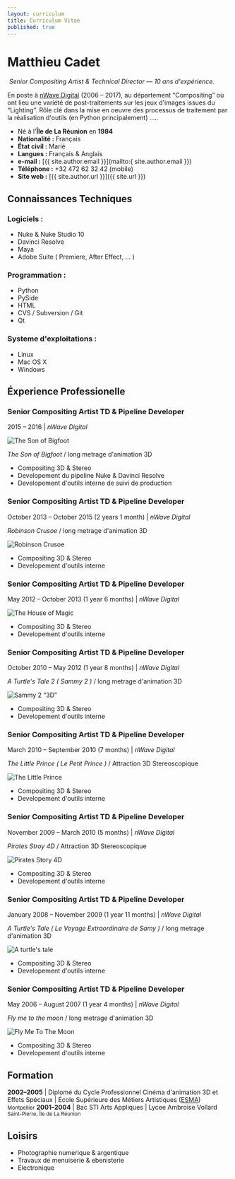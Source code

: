 ```yaml
---
layout: curriculum
title: Curriculum Vitae
published: true
---
```


Matthieu Cadet
==============
<img title=""
     class="float-this film-thumb"
     src="/static/matthieu-cadet-portrait.png">
_Senior Compositing Artist & Technical Director &mdash; 10 ans d'expérience._

En poste à <a href="http://www.nwave.com/" target="_blank">nWave Digital</a>
(2006 &ndash; 2017), au département “Compositing”
où ont lieu une variété de post-traitements sur les jeux d'images issues
du “Lighting”. Rôle clé dans la mise en oeuvre des processus de traitement par
la réalisation d'outils (en Python principalement) .....


* Né à l'**Île de La Réunion** en **1984**
* __Nationalité :__ Français
* __État civil :__ Marié
* __Langues :__ Français & Anglais
* __e-mail :__ [{{ site.author.email }}](mailto:{ site.author.email }})
* __Téléphone :__ +32 472 62 32 42 (mobile)
* __Site web :__ [{{ site.author.url }}]({{ site.url }})



Connaissances Techniques
------------------------

### Logiciels :

- Nuke & Nuke Studio 10
- Davinci Resolve
- Maya
- Adobe Suite ( Premiere, After Effect, &hellip; )

### Programmation :

- Python
- PySide
- HTML
- CVS / Subversion / Git
- Qt

### Systeme d'exploitations :

- Linux
- Mac OS X
- Windows



Éxperience Professionelle
-------------------------

### Senior Compositing Artist TD & Pipeline Developer
<span class="cv-when-where">2015 &ndash; 2016 | *nWave Digital*</span>

<img title="The Son of Bigfoot"
     class="float-this film-thumb"
     src="/static/son-of-bigfoot-poster.jpg">

*The Son of Bigfoot* / long metrage d'animation 3D

- Compositing 3D & Stereo
- Developement du pipeline Nuke & Davinci Resolve
- Developement d'outils interne de suivi de production

<div style="clear: both;"></div>


### Senior Compositing Artist TD & Pipeline Developer
<span class="cv-when-where">October 2013 &ndash; October 2015 (2 years 1 month) | *nWave Digital*</span>

*Robinson Crusoe* / long metrage d'animation 3D

<img title="Robinson Crusoe"
     class="float-this film-thumb"
     src="/static/robinson-crusoe-poster.jpg">

- Compositing 3D & Stereo
- Developement d'outils interne

<div style="clear: both;"></div>


### Senior Compositing Artist TD & Pipeline Developer
<span class="cv-when-where">May 2012 &ndash; October 2013 (1 year 6 months) | *nWave Digital*</span>

<img title="The House of Magic"
     class="float-this film-thumb"
     src="/static/house-of-magic-poster.jpg">

- Compositing 3D & Stereo
- Developement d'outils interne

<div style="clear: both;"></div>


### Senior Compositing Artist TD & Pipeline Developer
<span class="cv-when-where">October 2010 &ndash; May 2012 (1 year 8 months) | *nWave Digital*</span>

*A Turtle's Tale 2 ( Sammy 2 )* / long metrage d'animation 3D

<img title="Sammy 2 “3D”"
     class="float-this film-thumb"
     src="/static/sammy2-poster.jpg">

- Compositing 3D & Stereo
- Developement d'outils interne

<div style="clear: both;"></div>


### Senior Compositing Artist TD & Pipeline Developer
<span class="cv-when-where">March 2010 &ndash; September 2010 (7 months) | *nWave Digital*</span>

*The Little Prince ( Le Petit Prince )* / Attraction 3D Stereoscopique

<img title="The Little Prince"
     class="float-this film-thumb"
     src="/static/the-little-prince-poster.jpg">

- Compositing 3D & Stereo
- Developement d'outils interne

<div style="clear: both;"></div>


### Senior Compositing Artist TD & Pipeline Developer
<span class="cv-when-where">November 2009 &ndash; March 2010 (5 months) | *nWave Digital*</span>

*Pirates Stroy 4D* / Attraction 3D Stereoscopique

<img title="Pirates Story 4D"
     class="float-this film-thumb"
     src="/static/pirates-story-poster.jpg">

- Compositing 3D & Stereo
- Developement d'outils interne

<div style="clear: both;"></div>


### Senior Compositing Artist TD & Pipeline Developer
<span class="cv-when-where">January 2008 &ndash; November 2009 (1 year 11 months) | *nWave Digital*</span>

*A Turtle's Tale ( Le Voyage Extraordinaire de Samy )* / long metrage d'animation 3D

<img title="A turtle's tale"
     class="float-this film-thumb"
     src="/static/sammy1-poster.jpg">

- Compositing 3D & Stereo
- Developement d'outils interne

<div style="clear: both;"></div>


### Senior Compositing Artist TD & Pipeline Developer
<span class="cv-when-where">May 2006 &ndash; August 2007 (1 year 4 months) | *nWave Digital*</span>

*Fly me to the moon* / long metrage d'animation 3D

<img title="Fly Me To The Moon"
     class="float-this film-thumb"
     src="/static/fly-me-to-the-moon-poster.jpg">


- Compositing 3D & Stereo
- Developement d'outils interne

<div style="clear: both;"></div>


Formation
---------

__2002&ndash;2005__ | Diplomé du Cycle Professionnel Cinéma d'animation 3D et Effets Spéciaux | École Supérieure des Métiers Artistiques (<a href="http://www.esma-artistique.com/">ESMA</a>)<br><small>Montpellier</small>
__2001&ndash;2004__ | Bac STI Arts Appliques | Lycee Ambroise Vollard<br><small>Saint-Pierre, Île de La Réunion</small>



Loisirs
-------

- Photographie numerique & argentique
- Travaux de menuiserie & ebenisterie
- Électronique
